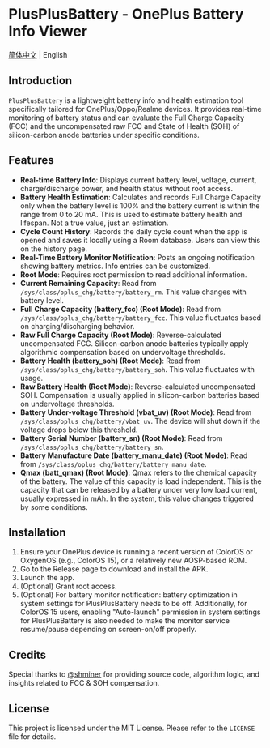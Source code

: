 # PlusPlusBattery - OnePlus Battery Info Viewer

[简体中文](./README.zh.md) | English

## Introduction

`PlusPlusBattery` is a lightweight battery info and health estimation tool specifically tailored for OnePlus/Oppo/Realme devices. It provides real-time monitoring of battery status and can evaluate the Full Charge Capacity (FCC) and the uncompensated raw FCC and State of Health (SOH) of silicon-carbon anode batteries under specific conditions.

## Features

- **Real-time Battery Info**: Displays current battery level, voltage, current, charge/discharge power, and health status without root access.
- **Battery Health Estimation**: Calculates and records Full Charge Capacity only when the battery level is 100% and the battery current is within the range from 0 to 20 mA. This is used to estimate battery health and lifespan. Not a true value, just an estimation.
- **Cycle Count History**: Records the daily cycle count when the app is opened and saves it locally using a Room database. Users can view this on the history page.
- **Real-Time Battery Monitor Notification**: Posts an ongoing notification showing battery metrics. Info entries can be customized.
- **Root Mode**: Requires root permission to read additional information.
- **Current Remaining Capacity**: Read from `/sys/class/oplus_chg/battery/battery_rm`. This value changes with battery level.
- **Full Charge Capacity (battery_fcc) (Root Mode)**: Read from `/sys/class/oplus_chg/battery/battery_fcc`. This value fluctuates based on charging/discharging behavior.
- **Raw Full Charge Capacity (Root Mode)**: Reverse-calculated uncompensated FCC. Silicon-carbon anode batteries typically apply algorithmic compensation based on undervoltage thresholds.
- **Battery Health (battery_soh) (Root Mode)**: Read from `/sys/class/oplus_chg/battery/battery_soh`. This value fluctuates with usage.
- **Raw Battery Health (Root Mode)**: Reverse-calculated uncompensated SOH. Compensation is usually applied in silicon-carbon batteries based on undervoltage thresholds.
- **Battery Under-voltage Threshold (vbat_uv) (Root Mode)**: Read from `/sys/class/oplus_chg/battery/vbat_uv`. The device will shut down if the voltage drops below this threshold.
- **Battery Serial Number (battery_sn) (Root Mode)**: Read from `/sys/class/oplus_chg/battery/battery_sn`.
- **Battery Manufacture Date (battery_manu_date) (Root Mode)**: Read from `/sys/class/oplus_chg/battery/battery_manu_date`.
- **Qmax (batt_qmax) (Root Mode)**: Qmax refers to the chemical capacity of the battery. The value of this capacity is load independent. This is the capacity that can be released by a battery under very low load current, usually expressed in mAh. In the system, this value changes triggered by some conditions.

## Installation

1. Ensure your OnePlus device is running a recent version of ColorOS or OxygenOS (e.g., ColorOS 15), or a relatively new AOSP-based ROM.
2. Go to the Release page to download and install the APK.
3. Launch the app.
4. (Optional) Grant root access.
5. (Optional) For battery monitor notification: battery optimization in system settings for PlusPlusBattery needs to be off. Additionally, for ColorOS 15 users, enabling "Auto-launch" permission in system settings for PlusPlusBattery is also needed to make the monitor service resume/pause depending on screen-on/off properly.

## Credits

Special thanks to [@shminer](https://github.com/shminer) for providing source code, algorithm logic, and insights related to FCC & SOH compensation.

## License

This project is licensed under the MIT License. Please refer to the `LICENSE` file for details.
